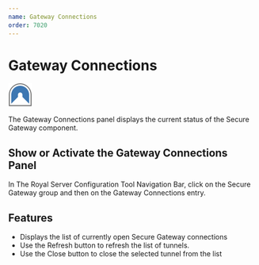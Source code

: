 ```yaml
---
name: Gateway Connections
order: 7020
---
```


# Gateway Connections

<img src="/r2022/images/RoyalServer/PageTunnels_48x48.png" class="icon-def" alt="" />

The Gateway Connections panel displays the current status of the Secure Gateway component.

## Show or Activate the Gateway Connections Panel

In The Royal Server Configuration Tool Navigation Bar, click on the Secure Gateway group and then on the Gateway Connections entry.

## Features

- Displays the list of currently open Secure Gateway connections
- Use the Refresh button to refresh the list of tunnels.
- Use the Close button to close the selected tunnel from the list
